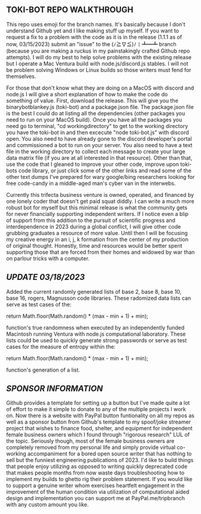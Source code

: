TOKI-BOT REPO WALKTHROUGH
-
This repo uses emoji for the branch names. It's basically because I don't understand Github yet and I like making stuff
up myself. If you want to request a fix to a problem with the code as it is in the release (1.1.1 as of now, 03/15/2023)
submit an "issue" to the (ﾉ≧∇≦)ﾉ ﾐ ┻━┻ branch (because you are making a ruckus in my painstakingly crafted Github repo attempts).
I will do my best to help solve problems with the existing release but I operate a Mac Ventura build with node.js/discord.js stables.
I will not be problem solving Windows or Linux builds so those writers must fend for themselves.

For those that don't know what they are doing on a MacOS with discord and node.js I will give a short explanation of how to make the
code do something of value. First, download the release. This will give you the binarybotblankey.js (toki-bot) and a package.json file.
The package.json file is the best I could do at listing all the dependencies (other packages you need to run on your MacOS build). Once
you have all the packages you need go to terminal, "cd workingdirectory" to get to the working directory you have the toki-bot in
and then excecute "node toki-bot.js" with discord open. You also need to have already gone to the discord developer's portal and
commissioned a bot to run on your server. You also need to have a text file in the working directory to collect each message to 
create your large data matrix file (if you are at all interested in that resource). Other than that, use the code that I gleaned 
to improve your other code, improve upon toki-bots code library, or just click some of the other links and read some of the other
text dumps I've prepared for wary google/bing researchers looking for free code-candy in a middle-aged man's cyber van in the interwebs.

Currently this trifecta business venture is owned, operated, and financed by one lonely coder that doesn't get paid squat diddly.
I can write a much more robust bot for myself but this minimal release is what the community gets for never financially supporting
independent writers. If I notice even a blip of support from this addition to the pursuit of scientific progress and interdependence
in 2023 during a global conflict, I will give other code grubbing graduates a resource of more value. Until then I will be focusing my
creative energy in an i, j, k formation from the center of my production of original thought. Honestly, time and resources would be 
better spent supporting those that are forced from their homes and widowed by war than on parlour tricks with a computer.

*UPDATE 03/18/2023*
-
Added the current randomly generated lists of base 2, base 8, base 10, base 16, rogers, Magnusson code libraries. These radomized data lists can serve as test cases of the:


return Math.floor(Math.random() * (max - min + 1) + min);


function's true randomness when executed by an independently funded Macintosh running Ventura with node.js computational laboratory. These lists could be used to quickly generate strong passwords or serve as test cases for the measure of entropy within the:


return Math.floor(Math.random() * (max - min + 1) + min);


function's generation of a list.


*SPONSOR INFORMATION*
-
Github provides a template for setting up a button but I've made quite a lot of effort to make it simple to donate to any of the multiple projects I work on. Now there is a website with PayPal button funtionality on all my repos as well as a sponsor button from Github's template to my spoof/joke streamer project that wishes to finance food, shelter, and equipment for independent female business owners which I found through "rigorous research" LUL of the topic. Seriously though, most of the female business owners are completely removed from my personal life and simply provide virtual co-working accompaniment for a bored open source writer that has nothing to sell but the funniest engineering publications of 2023. I'd like to build things that people enjoy utilizing as opposed to writing quickly deprecated code that makes people months from now waste days troubleshooting how to implement my builds to ghetto rig their problem statement. If you would like to support a genuine writer whom exercises heartfelt engagement in the improvement of the human condition via utilization of computational aided design and implementation you can support me at PayPal.me/tripbranch with any custom amount you like.
